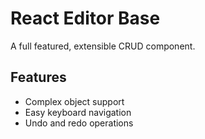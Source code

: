 # React Editor Base

A full featured, extensible CRUD component.

## Features

 * Complex object support
 * Easy keyboard navigation
 * Undo and redo operations
 
 